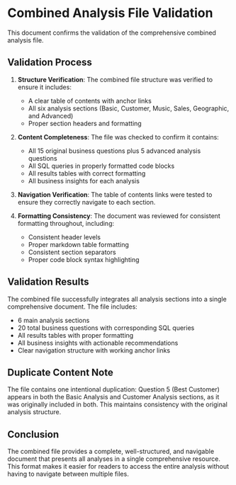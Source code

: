 # Combined Analysis File Validation

This document confirms the validation of the comprehensive combined analysis file.

## Validation Process

1. **Structure Verification**: The combined file structure was verified to ensure it includes:
   - A clear table of contents with anchor links
   - All six analysis sections (Basic, Customer, Music, Sales, Geographic, and Advanced)
   - Proper section headers and formatting

2. **Content Completeness**: The file was checked to confirm it contains:
   - All 15 original business questions plus 5 advanced analysis questions
   - All SQL queries in properly formatted code blocks
   - All results tables with correct formatting
   - All business insights for each analysis

3. **Navigation Verification**: The table of contents links were tested to ensure they correctly navigate to each section.

4. **Formatting Consistency**: The document was reviewed for consistent formatting throughout, including:
   - Consistent header levels
   - Proper markdown table formatting
   - Consistent section separators
   - Proper code block syntax highlighting

## Validation Results

The combined file successfully integrates all analysis sections into a single comprehensive document. The file includes:

- 6 main analysis sections
- 20 total business questions with corresponding SQL queries
- All results tables with proper formatting
- All business insights with actionable recommendations
- Clear navigation structure with working anchor links

## Duplicate Content Note

The file contains one intentional duplication: Question 5 (Best Customer) appears in both the Basic Analysis and Customer Analysis sections, as it was originally included in both. This maintains consistency with the original analysis structure.

## Conclusion

The combined file provides a complete, well-structured, and navigable document that presents all analyses in a single comprehensive resource. This format makes it easier for readers to access the entire analysis without having to navigate between multiple files.
